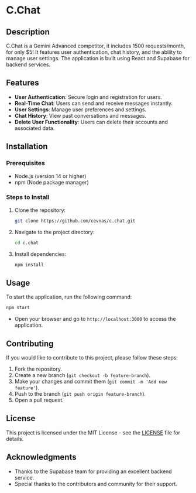 # C.Chat

## Description
C.Chat is a Gemini Advanced competitor, it includes 1500 requests/month, for only $5! It features user authentication, chat history, and the ability to manage user settings. The application is built using React and Supabase for backend services.

## Features
- **User Authentication**: Secure login and registration for users.
- **Real-Time Chat**: Users can send and receive messages instantly.
- **User Settings**: Manage user preferences and settings.
- **Chat History**: View past conversations and messages.
- **Delete User Functionality**: Users can delete their accounts and associated data.

## Installation

### Prerequisites
- Node.js (version 14 or higher)
- npm (Node package manager)

### Steps to Install
1. Clone the repository:
   ```bash
   git clone https://github.com/cevnas/c.chat.git
   ```
2. Navigate to the project directory:
   ```bash
   cd c.chat
   ```
3. Install dependencies:
   ```bash
   npm install
   ```

## Usage
To start the application, run the following command:
```bash
npm start
```
- Open your browser and go to `http://localhost:3000` to access the application.

## Contributing
If you would like to contribute to this project, please follow these steps:
1. Fork the repository.
2. Create a new branch (`git checkout -b feature-branch`).
3. Make your changes and commit them (`git commit -m 'Add new feature'`).
4. Push to the branch (`git push origin feature-branch`).
5. Open a pull request.

## License
This project is licensed under the MIT License - see the [LICENSE](LICENSE) file for details.

## Acknowledgments
- Thanks to the Supabase team for providing an excellent backend service.
- Special thanks to the contributors and community for their support.
